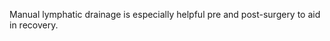 <!-- 
Page content for myofascial
 -->

Manual lymphatic drainage is especially helpful pre and post-surgery to aid in recovery.